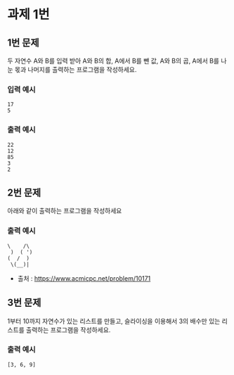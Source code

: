 # 과제 1번
## 1번 문제
두 자연수 A와 B를 입력 받아 A와 B의 합, A에서 B를 뺀 값, A와 B의 곱, A에서 B를 나눈 몫과 나머지를 출력하는 프로그램을 작성하세요. 
### 입력 예시
```
17
5
```
### 출력 예시
```
22
12
85
3
2
```

## 2번 문제
아래와 같이 출력하는 프로그램을 작성하세요
### 출력 예시
```
\    /\
 )  ( ')
(  /  )
 \(__)|
```
* 출처 : https://www.acmicpc.net/problem/10171

## 3번 문제
1부터 10까지 자연수가 있는 리스트를 만들고, 슬라이싱을 이용해서 3의 배수만 있는 리스트를 출력하는 프로그램을 작성하세요.
### 출력 예시
```
[3, 6, 9]
```

